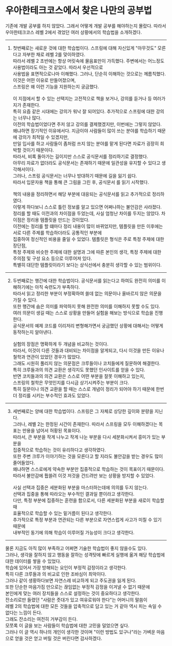 # 우아한테크코스에서 찾은 나만의 공부법


기존에 개발 공부를 하지 않았다. 그래서 어떻게 개발 공부를 해야하는지 몰랐다. 따라서 우아한테크코스 레벨 2에서 겪었던 여러 상황에서의 학습법을 소개하겠다.

---


1. 첫번째로는 새로운 것에 대한 학습법이다. 스프링에 대해 자신있게 "아무것도" 모른다고 자부한 채로 레벨 2를 맞이하였다. <br>
따라서 레벨 2 초반에는 항상 머릿속에 물음표만이 가득했다. 주변에서는 어느정도 사용법이라도 아는 것 같았다. 따라서 우선적으로<br> 사용법을 표면적으로나마 이해했다. 
그러나, 단순히 이해하는 것으로는 께름칙했다. 이것은 어떤 이유로 만들어졌으며,<br> 스프링은 왜 이런 기능을 지원하는지 궁금했다.<br><br>
이 지점에서 할 수 있는 선택지는 고전적으로 책을 보거나, 강의를 듣거나 등 여러가지가 존재한다.<br> 특히 요즘 같은 시대에는
강의가 워낙 잘 되어있다. 추가적으로 스프링에 대한 강의는 너무나 많다.<br> 이전의 학습법이었다면 주저 않고 강의를 결제했겠지만,
이번에는 그렇지 않았다.<br>
왜냐하면 장기적인 이유에서다. 지금이야 사람들이 많이 쓰는 분야를 학습하기 때문에 강의가 최적일 수 있겠지만, <br>만일 입사를 하고
사람들이 좀처럼 쓰지 않는 분야를 맡게 된다면 자료가 굉장히 희박할 것이기 때문이다.<br> 따라서, 비록 돌아가는 길이지만 스스로
공식문서를 정리하기로 결정했다. <br>아무리 자료가 없더라도 공식문서는 존재하기 때문에 일관성을 유지할 수 있다고 생각해서이다.
<br>그러나, 스프링 공식문서는 너무나 방대하기 때문에 길을 잃기 쉽다. <br>따라서 입문자용 책을 통해 큰 그림을 그린 후, 공식문서
를 읽기 시작했다.
<br><br>
책의 내용을 정리하면서 해당 부분에 대응되는 공식문서를 읽고 추가적으로 정리하였다. <br>이렇게 하다보니 스스로 틀린 정보를 알고 
있으면 어쩌나하는 불안감은 사라졌다.<br>
정리를 할 때도 이전과의 차이점을 두었는데, 사실 엄청난 차이를 두지는 않았다. 차이점은 정리용 템플릿을 만드는 것이었다.<br>
이전에는 정리를 할 떄마다 정리 내용이 많이 바뀌었지만, 템플릿을 만든 이후에는 서로 다른 주제를 학습하더라도 공통적인 부분에<br>
집중하여 정신적인 비용을 줄일 수 있었다. 템플릿은 형식은 주로 특정 주제에 대한 장단점, <br>특정 주제와 비슷한 주제에 대한 설명과
그에 따른 본인의 생각, 특정 주제에 대한 주의점 및 구성 요소 등으로 이루어져 있다. <br>특별히 대단한 템플릿이라기 보다는 상식선에서 충분히 생각할 수 있는 범위이다.

---

2. 두번째로는 행간에 대한 학습법이다. 공식문서를 읽는다고 하여도 완전히 의미를 이해하기에는 아직 숙련도가 부족하다. <br>따라서 읽고
정리한 부분이 부정확하여 쓸데 없는 의문이나 올바르지 않은 의문을 가질 수 있다. <br>또한 행간에 숨은 의미를 파악하지 못해
완전한 의미를 이해하지 못할 수도 있다. <br>여러 의문이 생길 때는 스스로 상황을 만들어 실험을 해보는 방식으로 학습을 진행한다. <br>
공식문서의 예제 코드를 이리저리 변형해가면서 궁금했던 상황에 대해서는 어떻게 동작하는지 알아낸다. <br><br>실험의 장점은 명확하게
두 개념을 비교하는 것이다. <br>따라서, 이것이 다른 것들과 대비되는 차이점을 알게되고, 다시 이것을 만든 이유나 철학과 연관이 있었던 경우가 많았다.<br>
그래도 시원히 풀리지 않는 의문점은 크루들이나 코치들에게 질문하여 해결한다. <br>특히 크루들과의 의견 교환은 생각지도 못했던
인사이트를 얻을 수 있다. <br>반면 코치들과의 의견 교환은 스스로 어떤 부분을 잘못 이해하고 있는지,<br> 스프링의 철학은 무엇인지를 다시금
상기시켜주는 부분이 크다. <br>특히 질문이나 의견 교환을 할 때는 스스로 개념이 정리가 되어야 하기 때문에 한번 더 정리를 시키는
부수적인 효과도 있었다. 

---

3. 세번째로는 양에 대한 학습법이다. 스프링은 그 자체로 상당한 깊이와 분량을 지닌다. <br>그러나, 레벨 2는 한정된 시간이 존재한다.
따라서 스프링을 모두 이해하겠다는 목표는 만용을 넘어서 허황된 목표이다.<br> 따라서, 큰 부분을 작게 나누고 작게 나눈 부분을 다시
세분화시켜서 흥미가 있는 부분을 <br>집중적으로 학습하는 것이 유리하다고 생각하였다. <br>
또한 주변 크루가 이야기하는 것을 모른다고 할 지라도 불안감을 받는 경우도 많이 줄어들었다.<br> 왜냐하면 스스로에게 약속한 부분만 
집중적으로 학습하는 것이 목표이기 때문이다. <br>따라서 불안감에 훱쓸려 이것 저것을 건드려만 보는 상황을 방지할 수 있었다. <br><br>
사실 선택과 집중은 세분화된 부분을 마스터하는데에 의의를 두지 않는다. <br>선택과 집중을 통해 따라오는 부수적인 결과일 뿐이라고
생각한다.<br> 다만, 특정 부분에 집중하는 훈련을 함으로서, 다른 세분화된 부분을 새로이 학습할 때 <br>효율적으로 학습할 수 있는
밑거름이 된다고 생각한다. <br>추가적으로 특정 부분과 연관되는 다른 부분으로 자연스럽게 사고가 미칠 수 있기 때문에 <br>내부적인
동기에 의해 학습이 이루어질 가능성이 크다고 생각한다.

---

물론 지금도 아직 많이 부족하고 어쩌면 기술한 학습법이 좋지 않을수도 있다. <br>그러나, 생각을 잘하지 않고 행동을 잘하는 성격탓에 빠르게 실행에 옮겨 해당
학습법에 대한 데이터를 쌓을 수 있었다.<br> 학습에 있어서 가장 방해되는 요인이 부정적 감정이라고 생각한다. <br>특히 다른 크루들과
의 비교로 인한 조바심이 최악이다. <br>그러나 같이 생황하다보면 자연스레 비교하게 되고 주도권을 잃게 된다. <br>또한 단순한 마음가짐
만으로는 끊임없는 부정적 감정을 이겨낼 수 없기 때문에 <br>본인에게 맞는 여러 장치들을 스스로 설정하는 것이 중요하다고 생각한다.<br>
잔소리로만 들렸던 "사람은 줏대가 있고 여유로워야 한다"는 어머니의 말씀이 <br>레벨 2의 학습법에 대한 모든 것들을 압축적으로 
담고 있는 거 같아 역시 피는 속일 수 없다는 느낌이 든다. <br>그래도 잔소리는 여전히 거부감이 든다. <br>모쪼록 이 글을 보는 
사람들이 학습법에 대한 고민을 덜었으면 싶다.<br> 그러나 이 글 역시 하나의 개인이 생각한 것이며 "이런 방법도 있구나"라는
가벼운 마음으로 얻을 것은 얻고 버릴 것은 버린다면 감사하겠다. 
